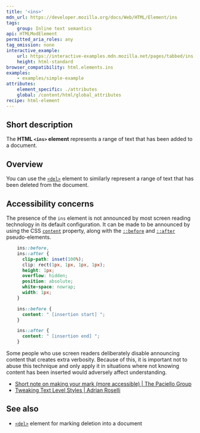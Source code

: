 ```yaml
---
title: '<ins>'
mdn_url: https://developer.mozilla.org/docs/Web/HTML/Element/ins
tags:
    group: Inline text semantics
api: HTMLModElement
permitted_aria_roles: any
tag_omission: none
interactive_example:
    url: https://interactive-examples.mdn.mozilla.net/pages/tabbed/ins.html
    height: html-standard
browser_compatibility: html.elements.ins
examples:
    - examples/simple-example
attributes:
    element_specific: ./attributes
    global: /content/html/global_attributes
recipe: html-element
---
```


## Short description

The **HTML `<ins>` element** represents a range of text that has been
added to a document.

## Overview

You can use the
[`<del>`](/en-US/docs/Web/HTML/Element/del)
element to similarly represent a range of text that has been deleted
from the document.

## Accessibility concerns

The presence of the `ins` element is not announced by most screen
reading technology in its default configuration. It can be made to be
announced by using the CSS [`content`](/en-US/docs/Web/CSS/content)
property, along with the [`::before`](/en-US/docs/Web/CSS/::before)
and [`::after`](/en-US/docs/Web/CSS/::after) pseudo-elements.

```css
    ins::before,
    ins::after {
      clip-path: inset(100%);
      clip: rect(1px, 1px, 1px, 1px);
      height: 1px;
      overflow: hidden;
      position: absolute;
      white-space: nowrap;
      width: 1px;
    }

    ins::before {
      content: " [insertion start] ";
    }

    ins::after {
      content: " [insertion end] ";
    }
```

Some people who use screen readers deliberately disable announcing
content that creates extra verbosity. Because of this, it is important
not to abuse this technique and only apply it in situations where not
knowing content has been inserted would adversely affect understanding.

- [Short note on making your mark (more accessible) | The Paciello Group](https://developer.paciellogroup.com/blog/2017/12/short-note-on-making-your-mark-more-accessible/)
- [Tweaking Text Level Styles \| Adrian Roselli](http://adrianroselli.com/2017/12/tweaking-text-level-styles.html)

## See also

- [`<del>`](/en-US/docs/Web/HTML/Element/del) element for marking deletion into a document
